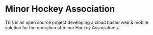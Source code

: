 # Minor Hockey Association

This is an open source project developing a cloud based web & mobile solution for the operation of minor Hockey Associations.
